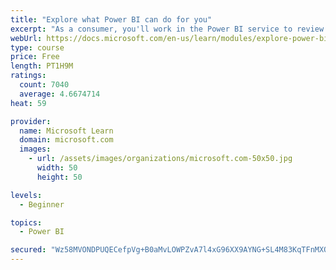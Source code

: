```yaml
---
title: "Explore what Power BI can do for you"
excerpt: "As a consumer, you'll work in the Power BI service to review and interact with content that has been shared with you. This module provides the foundational information that you need to work effectively in the Power BI service."
webUrl: https://docs.microsoft.com/en-us/learn/modules/explore-power-bi-service/
type: course
price: Free
length: PT1H9M
ratings:
  count: 7040
  average: 4.6674714
heat: 59

provider:
  name: Microsoft Learn
  domain: microsoft.com
  images:
    - url: /assets/images/organizations/microsoft.com-50x50.jpg
      width: 50
      height: 50

levels:
  - Beginner

topics:
  - Power BI

secured: "Wz58MVONDPUQECefpVg+B0aMvLOWPZvA7l4xG96XX9AYNG+SL4M83KqTFnMXOP02enwmJzwKrHSRIiQEOM9k8sEV1TZjXJgy7uk9W/9H2znQLGjza8pMSBoFzrCJaL2ys0ZvL57KfABTPRFYhGotJy0cnR1y55+hZkeS6oLMBgykwO9crhs9B41QIirQzcF1OEX/xxvexRxN47r0w38n/38Vj/qGGWSv8ZMibYlNCDk9oCObSjQcIj11RF/l4yPWFRwUC2rVsEn23MATi+dQhoue6+uXm0EK4k3/gizYc4rW6UE1hMKYw1B80WOjoCyzFJ56h8ZRX2zKdVHxjcp4NUTkz4a4igH2X+ojV6jGKlBpI3cE9N7V/XKxYMhoUGRSA+bCBo2d4QDfEHia0GURKNeHQ8UlR75TTQC9Ot5Xhws=;rl60DOg/CEUo5CoqJH2xmA=="
---
```


